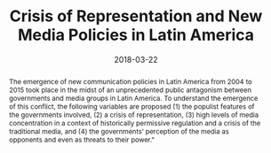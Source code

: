 ---
title: "Crisis of Representation and New Media Policies in Latin America"
date: 2018-03-22
publishDate: 2018-03-22
authors: ["Martin Becerra", "Celeste Wagner"]
publication_types: ["2"]
abstract: The emergence of new communication policies in Latin America from 2004 to 2015 took place in the midst of an unprecedented public antagonism between governments and media groups in Latin America. To understand the emergence of this conflict, the following variables are proposed (1) the populist features of the governments involved, (2) a crisis of representation, (3) high levels of media concentration in a context of historically permissive regulation and a crisis of the traditional media, and (4) the governments’ perception of the media as opponents and even as threats to their power."
featured: false
image:
  preview_only: true
publication: "*Latin American Perspectives*"
#url_pdf: "https://doi.org/10.1177/0094582X18766895"
doi: "10.1177/0094582X18766895"
---
